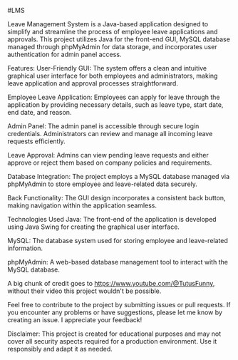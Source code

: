 #LMS

Leave Management System is a Java-based application designed to simplify and streamline the process of employee leave applications and approvals. This project utilizes Java for the front-end GUI, MySQL database managed through phpMyAdmin for data storage, and incorporates user authentication for admin panel access.

Features:
User-Friendly GUI: The system offers a clean and intuitive graphical user interface for both employees and administrators, making leave application and approval processes straightforward.

Employee Leave Application: 
Employees can apply for leave through the application by providing necessary details, such as leave type, start date, end date, and reason.

Admin Panel: 
The admin panel is accessible through secure login credentials. Administrators can review and manage all incoming leave requests efficiently.

Leave Approval: 
Admins can view pending leave requests and either approve or reject them based on company policies and requirements.

Database Integration:
The project employs a MySQL database managed via phpMyAdmin to store employee and leave-related data securely.

Back Functionality: 
The GUI design incorporates a consistent back button, making navigation within the application seamless.

Technologies Used
Java: 
The front-end of the application is developed using Java Swing for creating the graphical user interface.

MySQL: 
The database system used for storing employee and leave-related information.

phpMyAdmin: 
A web-based database management tool to interact with the MySQL database.

A big chunk of credit goes to https://www.youtube.com/@TutusFunny, without their video this project wouldn't be possible.

Feel free to contribute to the project by submitting issues or pull requests. If you encounter any problems or have suggestions, please let me know by creating an issue. I appreciate your feedback!

Disclaimer: This project is created for educational purposes and may not cover all security aspects required for a production environment. Use it responsibly and adapt it as needed.
